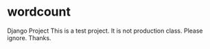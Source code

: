 # wordcount
Django Project
This is a test project. It is not production class. Please ignore. Thanks.
